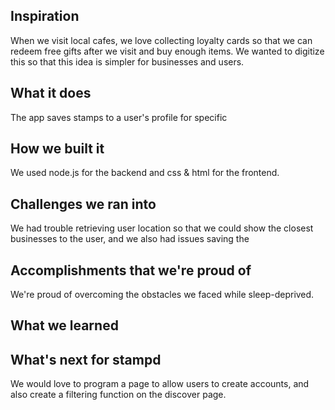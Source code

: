 ## Inspiration
When we visit local cafes, we love collecting loyalty cards so that we can redeem free gifts after we visit and buy enough items. We wanted to digitize this so that this idea is simpler for businesses and users. 
## What it does
The app saves stamps to a user's profile for specific 
## How we built it
We used node.js for the backend and css & html for the frontend. 
## Challenges we ran into
We had trouble retrieving user location so that we could show the closest businesses to the user, and we also had issues saving the 
## Accomplishments that we're proud of
We're proud of overcoming the obstacles we faced while sleep-deprived.
## What we learned

## What's next for stampd
We would love to program a page to allow users to create accounts, and also create a filtering function on the discover page.
